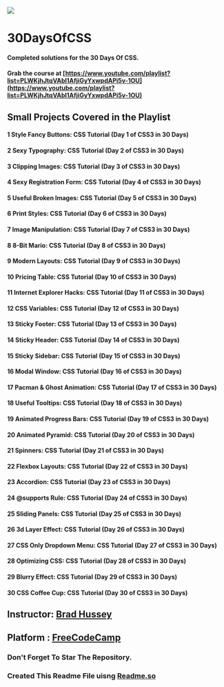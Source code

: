 ![](https://i.ytimg.com/vi/pmKyG3NBY_k/hqdefault.jpg?sqp=-oaymwEXCNACELwBSFryq4qpAwkIARUAAIhCGAE=&rs=AOn4CLDLHR4uQuBtaTkaytyngAo2Dc6SAQ)

# 30DaysOfCSS

#### Completed solutions for the 30 Days Of CSS.

#### Grab the course at [https://www.youtube.com/playlist?list=PLWKjhJtqVAbl1AfjiGyYxwpdAPi5v-1OU](https://www.youtube.com/playlist?list=PLWKjhJtqVAbl1AfjiGyYxwpdAPi5v-1OU)

## Small Projects Covered in the Playlist

#### 1 Style Fancy Buttons: CSS Tutorial (Day 1 of CSS3 in 30 Days)

#### 2 Sexy Typography: CSS Tutorial (Day 2 of CSS3 in 30 Days)

#### 3 Clipping Images: CSS Tutorial (Day 3 of CSS3 in 30 Days)

#### 4 Sexy Registration Form: CSS Tutorial (Day 4 of CSS3 in 30 Days)

#### 5 Useful Broken Images: CSS Tutorial (Day 5 of CSS3 in 30 Days)

#### 6 Print Styles: CSS Tutorial (Day 6 of CSS3 in 30 Days)

#### 7 Image Manipulation: CSS Tutorial (Day 7 of CSS3 in 30 Days)

#### 8 8-Bit Mario: CSS Tutorial (Day 8 of CSS3 in 30 Days)

#### 9 Modern Layouts: CSS Tutorial (Day 9 of CSS3 in 30 Days)

#### 10 Pricing Table: CSS Tutorial (Day 10 of CSS3 in 30 Days)

#### 11 Internet Explorer Hacks: CSS Tutorial (Day 11 of CSS3 in 30 Days)

#### 12 CSS Variables: CSS Tutorial (Day 12 of CSS3 in 30 Days)

#### 13 Sticky Footer: CSS Tutorial (Day 13 of CSS3 in 30 Days)

#### 14 Sticky Header: CSS Tutorial (Day 14 of CSS3 in 30 Days)

#### 15 Sticky Sidebar: CSS Tutorial (Day 15 of CSS3 in 30 Days)

#### 16 Modal Window: CSS Tutorial (Day 16 of CSS3 in 30 Days)

#### 17 Pacman & Ghost Animation: CSS Tutorial (Day 17 of CSS3 in 30 Days)

#### 18 Useful Tooltips: CSS Tutorial (Day 18 of CSS3 in 30 Days)

#### 19 Animated Progress Bars: CSS Tutorial (Day 19 of CSS3 in 30 Days)

#### 20 Animated Pyramid: CSS Tutorial (Day 20 of CSS3 in 30 Days)

#### 21 Spinners: CSS Tutorial (Day 21 of CSS3 in 30 Days)

#### 22 Flexbox Layouts: CSS Tutorial (Day 22 of CSS3 in 30 Days)

#### 23 Accordion: CSS Tutorial (Day 23 of CSS3 in 30 Days)

#### 24 @supports Rule: CSS Tutorial (Day 24 of CSS3 in 30 Days)

#### 25 Sliding Panels: CSS Tutorial (Day 25 of CSS3 in 30 Days)

#### 26 3d Layer Effect: CSS Tutorial (Day 26 of CSS3 in 30 Days)

#### 27 CSS Only Dropdown Menu: CSS Tutorial (Day 27 of CSS3 in 30 Days)

#### 28 Optimizing CSS: CSS Tutorial (Day 28 of CSS3 in 30 Days)

#### 29 Blurry Effect: CSS Tutorial (Day 29 of CSS3 in 30 Days)

#### 30 CSS Coffee Cup: CSS Tutorial (Day 30 of CSS3 in 30 Days)

## Instructor: [Brad Hussey](https://www.youtube.com/c/hussey17)

## Platform : [FreeCodeCamp](https://www.youtube.com/c/Freecodecamp)

### Don't Forget To Star The Repository.

### Created This Readme File uisng [Readme.so](https://readme.so/editor)